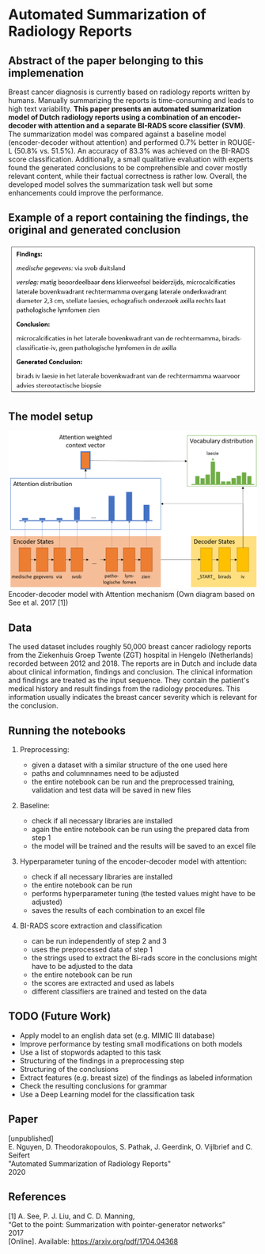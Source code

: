 # Automated Summarization of Radiology Reports
## Abstract of the paper belonging to this implemenation
Breast cancer diagnosis is currently based on radiology reports written by humans. Manually summarizing the reports is time-consuming and leads to high text variability.
**This paper presents an automated summarization model of Dutch radiology reports using a combination of an encoder-decoder with attention and a separate BI-RADS score classifier (SVM)**. The summarization model was compared against a baseline model (encoder-decoder without attention) and performed 0.7\% better in ROUGE-L (50.8\% vs. 51.5\%). An accuracy of 83.3\% was achieved on the BI-RADS score classification. Additionally, a small qualitative evaluation with experts found the generated conclusions to be comprehensible and cover mostly relevant content, while their factual correctness is rather low. Overall, the developed model solves the summarization task well but some enhancements could improve the performance.

## Example of a report containing the findings, the original and generated conclusion
![Image of an example report](Images/example_report.png)

## The model setup
![Encoder-decoder model with Attention mechanism (Own diagram based on See et al. 2017 [1])](Images/model_explanation.png "Encoder-decoder model with Attention mechanism (Own diagram based on See et al. 2017 [1]")
Encoder-decoder model with Attention mechanism (Own diagram based on See et al. 2017 [1])

## Data
The used dataset includes roughly 50,000 breast cancer radiology reports from the Ziekenhuis Groep Twente (ZGT) hospital in Hengelo (Netherlands) recorded between 2012 and 2018. The reports are in Dutch and include data about clinical information, findings and conclusion. The clinical information and findings are treated as the input sequence. They contain the patient's medical history and result findings from the radiology procedures. This information usually indicates the breast cancer severity which is relevant for the conclusion.

## Running the notebooks
1. Preprocessing: 
    -  given a dataset with a similar structure of the one used here
    -  paths and columnnames need to be adjusted
    -  the entire notebook can be run and the preprocessed training, validation and test data will be saved in new files

2. Baseline:
    - check if all necessary libraries are installed
    - again the entire notebook can be run using the prepared data from step 1
    - the model will be trained and the results will be saved to an excel file
  
3. Hyperparameter tuning of the encoder-decoder model with attention:
    -  check if all necessary libraries are installed
    -  the entire notebook can be run
    -  performs hyperparameter tuning (the tested values might have to be adjusted)
    -  saves the results of each combination to an excel file

4. BI-RADS score extraction and classification
    -  can be run independently of step 2 and 3
    -  uses the preprocessed data of step 1
    -  the strings used to extract the Bi-rads score in the conclusions might have to be adjusted to the data
    -  the entire notebook can be run
    -  the scores are extracted and used as labels
    -  different classifiers are trained and tested on the data

## TODO (Future Work)
-  Apply model to an english data set (e.g. MIMIC III database)
-  Improve performance by testing small modifications on both models
-  Use a list of stopwords adapted to this task
-  Structuring of the findings in a preprocessing step
-  Structuring of the conclusions
-  Extract features (e.g. breast size) of the findings as labeled information
-  Check the resulting conclusions for grammar
-  Use a Deep Learning model for the classification task


## Paper
 [unpublished] <br />
 E. Nguyen, D. Theodorakopoulos, S. Pathak, J. Geerdink, O. Vijlbrief and C. Seifert <br />
 "Automated Summarization of Radiology Reports" <br />
 2020


## References
<a id="1">[1]</a> 
A. See, P. J. Liu, and C. D. Manning, <br />
“Get to the point: Summarization with pointer-generator networks” <br />
2017 <br />
[Online]. Available: https://arxiv.org/pdf/1704.04368
